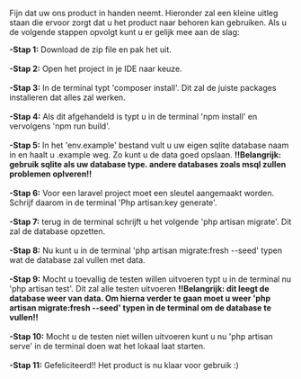 Fijn dat uw ons product in handen neemt. Hieronder zal een kleine uitleg staan die ervoor zorgt dat u het product naar behoren kan gebruiken. Als u de volgende stappen opvolgt kunt u er gelijk mee aan de slag:

<b>-Stap 1:</b> Download de zip file en pak het uit.<br><br>
<b>-Stap 2:</b> Open het project in je IDE naar keuze.<br><br>
<b>-Stap 3:</b> In de terminal typt 'composer install'. Dit zal de juiste packages installeren dat alles zal werken.<br><br>
<b>-Stap 4:</b> Als dit afgehandeld is typt u in de terminal 'npm install' en vervolgens 'npm run build'.<br><br>
<b>-Stap 5:</b> In het 'env.example' bestand vult u uw eigen sqlite database naam in en haalt u .example weg. Zo kunt u de data goed opslaan. <b>!!Belangrijk: gebruik sqlite als uw database type. andere databases zoals msql zullen problemen oplveren!!</b><br><br>
<b>-Stap 6:</b> Voor een laravel project moet een sleutel aangemaakt worden. Schrijf daarom in de terminal 'Php artisan:key generate'.<br><br>
<b>-Stap 7:</b> terug in de terminal schrijft u het volgende 'php artisan migrate'. Dit zal de database opzetten.<br><br>
<b>-Stap 8:</b> Nu kunt u in de terminal 'php artisan migrate:fresh --seed' typen wat de database zal vullen met data.<br><br>
<b>-Stap 9:</b> Mocht u toevallig de testen willen uitvoeren typt u in de terminal nu 'php artisan test'. Dit zal alle testen uitvoeren <b>!!Belangrijk: dit leegt de database weer van data. Om hierna verder te gaan moet u weer 'php artisan migrate:fresh --seed' typen in de terminal om de database te vullen!!</b><br><br>
<b>-Stap 10:</b> Mocht u de testen niet willen uitvoeren kunt u nu 'php artisan serve' in de terminal doen wat het lokaal laat starten.<br><br>
<b>-Stap 11:</b> Gefeliciteerd!! Het product is nu klaar voor gebruik :)
